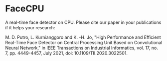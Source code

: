 # FaceCPU
A real-time face detector on CPU.
Please cite our paper in your publications if it helps your research:
<p>M. D. Putro, L. Kurnianggoro and K. -H. Jo, "High Performance and Efficient Real-Time Face Detector on Central Processing Unit Based on Convolutional Neural Network," in IEEE Transactions on Industrial Informatics, vol. 17, no. 7, pp. 4449-4457, July 2021, doi: 10.1109/TII.2020.3022501.<p>
